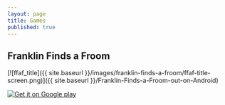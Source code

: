 ```yaml
---
layout: page
title: Games
published: true
---
```


## Franklin Finds a Froom

[![ffaf_title]({{ site.baseurl }}/images/franklin-finds-a-froom/ffaf-title-screen.png)]({{ site.baseurl }}/Franklin-Finds-a-Froom-out-on-Android)

[![Get it on Google play](http://developer.android.com/images/brand/en_generic_rgb_wo_60.png)](https://play.google.com/store/apps/details?id=com.jonuy.franklinfroom)